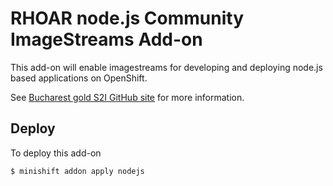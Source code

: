 # RHOAR node.js Community ImageStreams Add-on

This add-on will enable imagestreams for developing and deploying node.js based applications on OpenShift. 

See [Bucharest gold S2I GitHub site](https://github.com/bucharest-gold/centos7-s2i-nodejs) for more information.


## Deploy

To deploy this add-on

```
$ minishift addon apply nodejs
```
